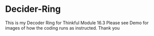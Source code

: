 # Decider-Ring

This is my Decoder Ring for Thinkful Module 16.3
Please see Demo for images of how the coding runs as instructed. 
Thank you
